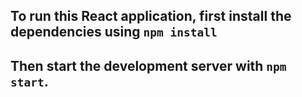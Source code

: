 ## To run this React application, first install the dependencies using `npm install`
## Then start the development server with `npm start`.
